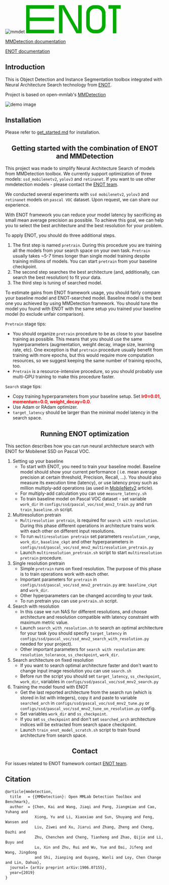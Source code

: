 <div style="overflow:auto;">
    <img src="resources/mmdet-logo.png" alt="mmdet" width="300" />
    <img src="resources/ENOT_logo-green.png" alt="mmdet" width="300" />
</div>

[MMDetection documentation](https://mmdetection.readthedocs.io/en/v2.16.0/)

[ENOT documentation](https://enot-autodl.rtd.enot.ai/en/v2.8.0/)

## Introduction

This is Object Detection and Instance Segmentation toolbox integrated with Neural Architecture Search technology from [ENOT](https://enot.ai/).

Project is based on open-mmlab's [MMDetection](https://github.com/open-mmlab/mmdetection)

![demo image](resources/coco_test_12510.jpg)

## Installation

Please refer to [get_started.md](docs/get_started.md) for installation.

## <div align="center">Getting started with the combination of ENOT and MMDetection</div>

This project was made to simplify Neural Architecture Search of models from MMDetection toolbox. We currently support optimization of
three models: `ssd_mobilenetv2`, `yolov3` and `retinanet`. If you want to use other mmdetection models - please contact the
[ENOT team](https://enot.ai/#rec321431603).

We conducted several experiments with `ssd mobilenetv2`, `yolov3` and `retinanet` models on `pascal VOC` dataset. Upon request, we
can share our experience.

With ENOT framework you can reduce your model latency by sacrificing as small mean average precision as possible. To
achieve this goal, we can help you to select the best architecture and the best resolution for your problem.

To apply ENOT, you should do three additional steps.

1. The first step is named `pretrain`. During this procedure you are training all the models from your search space on 
   your own task. `Pretrain` usually takes ~5-7 times longer than single model training despite training millions of
   models. You can start `pretrain` from your baseline checkpoint.
2. The second step searches the best architecture (and, additionally, can search the best resolution) to fit your data.
3. The third step is tuning of searched model.

To estimate gains from ENOT framework usage, you should fairly compare your baseline model and ENOT-searched model.
Baseline model is the best one you achieved by using MMDetection framework. You should tune the model you found with ENOT
with the same setup you trained your baseline model (to exclude unfair comparison).

`Pretrain` stage tips:
* You should organize `pretrain` procedure to be as close to your baseline training as possible. This means that you
  should use the same hyperparameters (augmentation, weight decay, image size, learning rate, etc). One exception is
  that `pretrain` procedure usually benefit from training with more epochs, but this would require more computation 
  resources, so we suggest keeping the same number of training epochs, too.
* `Pretrain` is a resource-intensive procedure, so you should probably use multi-GPU training to make this procedure
  faster.

`Search` stage tips:
* Copy training hyperparameters from your baseline setup. Set <font color="red">**lr0=0.01, momentum=0.0, weight_decay=0.0**</font>.
* Use Adam or RAdam optimizer.
* `target_latency` should be larger than the minimal model latency in the search space.

## <div align="center">Running ENOT optimization</div>

This section describes how you can run neural architecture search with ENOT for Mobilenet SSD on Pascal VOC.

1. Setting up your baseline
   * To start with ENOT, you need to train your baseline model. Baseline model should show your current performance (
     i.e. mean average precision at certain threshold, Precision, Recall, ...). You should also measure its execution
     time (latency), or use latency proxy such as million multiply-add operations (as used in
     [MobileNetv2](https://arxiv.org/abs/1801.04381) article).
   * For multiply-add calculation you can use `measure_latency.sh`
   * To train baseline model on Pascal VOC dataset - set variable `work_dir` in `configs/ssd/pascal_voc/ssd_mnv2_train.py`
     and run `train_baseline.sh` script.
2. Multiresolution pretrain
   * `Multiresolution pretrain`, is required for `search with resolution`.
     During this phase different operations in architecture trains work with each other on different input resolutions.
   * To run `multiresolution pretrain` set parameters `resolution_range`, `work_dir`, `baseline_ckpt`
     and other hyperparameters in `configs/ssd/pascal_voc/ssd_mnv2_multiresolution_pretrain.py`
   * Launch `multiresolution_pretrain.sh` script to start `multiresolution pretrain` procedure.
3. Single resolution pretrain
   * Simple `pretrain` runs on fixed resolution. The purpose of this phase is to train operations work with each other.
   * Important parameters for `pretrain` in `configs/ssd/pascal_voc/ssd_mnv2_pretrain.py` are:
     `baseline_ckpt` and `work_dir`.
   * Other hyperparameters can be changed according to your task.
   * To run pretrain you can use `pretrain.sh` script.
4. Search with resolution
   * In this case we run NAS for different resolutions,
     and choose architecture and resolution compatible with latency constraint with maximum metric value.
   * Launch `search_with_resolution.sh` to search an optimal architecture for your task 
     (you should specify `target_latency` in `configs/ssd/pascal_voc/ssd_mnv2_search_with_resolution.py` needed
     for your project).
   * Other important parameters for `search with resolution` are: `resolution_tolerance`, `ss_checkpoint`, `work_dir`.
6. Search architecture on fixed resolution
   * If you want to search optimal architecture faster and don't want to change input image resolution you can use `search.sh`
   * Before run the script you should set `target_latency`, `ss_checkpoint`, `work_dir`, variables in `configs/ssd/pascal_voc/ssd_mnv2_search.py`
7. Training the model found with ENOT
   * Get the last reported architecture from the search run (which is stored in list with integers),
     copy it and paste to variable `searched_arch` in `configs/ssd/pascal_voc/ssd_mnv2_tune.py` 
     or `configs/ssd/pascal_voc/ssd_mnv2_tune_on_resolution.py` config.
   * Set variables `work_dir` and `ss_checkpoint`.
   * If you set `ss_checkpoint` and don't set `searched_arch` architecture indices will be extracted from search space checkpoint.
   * Launch `train_enot_model_scratch.sh` script to train found architecture from search space.

## <div align="center">Contact</div>
For issues related to ENOT framework contact [ENOT team](https://enot.ai/#rec321431603).


## Citation

```
@article{mmdetection,
  title   = {{MMDetection}: Open MMLab Detection Toolbox and Benchmark},
  author  = {Chen, Kai and Wang, Jiaqi and Pang, Jiangmiao and Cao, Yuhang and
             Xiong, Yu and Li, Xiaoxiao and Sun, Shuyang and Feng, Wansen and
             Liu, Ziwei and Xu, Jiarui and Zhang, Zheng and Cheng, Dazhi and
             Zhu, Chenchen and Cheng, Tianheng and Zhao, Qijie and Li, Buyu and
             Lu, Xin and Zhu, Rui and Wu, Yue and Dai, Jifeng and Wang, Jingdong
             and Shi, Jianping and Ouyang, Wanli and Loy, Chen Change and Lin, Dahua},
  journal= {arXiv preprint arXiv:1906.07155},
  year={2019}
}
```

